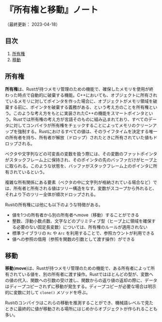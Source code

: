 # 『所有権と移動』ノート

（最終更新： 2023-04-18）


## 目次

1. [所有権](#所有権)
1. [移動](#移動)


## 所有権

**所有権**は、Rustが持つメモリ管理のための機能で、確保したメモリを使用が終わった時点で自動的に破棄する機能。C++においても、オブジェクトに所有されているメモリに対してポインタを作った場合に、オブジェクトがメモリ領域を破棄する前に、ポインタを破棄する義務がある、という考え方のことを所有権という。このような考え方をもとに実装されたC++の機能をスマートポインタという。Rustでは所有権の考え方が言語そのものに組み込まれており、すべてのデータに対してコンパイラが所有権をチェックすることによってメモリのクリーンアップを強制する。Rustにおけるすべての値は、そのライフタイムを決定する唯一の所有者を持ち、所有者が解放（ドロップ）されたときに所有されていた値もドロップされる。

ベクタや文字列などの可変長の変数を扱う際には、その変数のファットポインタがスタックフレーム上に保持され、そのポインタの先のバッファだけがヒープ上に取られる。このような状態を、バッファがスタックフレーム上のポインタに所有されているという。

複雑な所有関係にある要素（ベクタの中に文字列が格納されている場合など）では、所有者と所有される値はツリー構造をなす。変数がスコープから外れると、それより下のツリー全体が順次ドロップされる。

Rustの所有権には他にも以下のような特徴がある。

- 値を1つの所有者から別の所有者へmove（移動）することができる
- 整数、浮動小数点数、文字などのプリミティブ型（ヒープ上に領域を確保する必要のない固定長変数）については、所有権のルールが適用されない
- 標準ライブラリの `Rc` や `Arc` を利用することで、参照カウントが利用できる
- 値への参照の借用（参照を関数の引数として渡す操作）ができる


## 移動

**移動**(**move**)は、Rustが持つメモリ管理のための機能で、ある所有者によって所有されている値を、別の所有者に渡す操作。Rustではほとんどの型が、変数への値の代入、関数への引数の受け渡し、関数からの返り値の返却の際に、データはディープコピーされずに移動が発生する。ディープコピーが必要な場合は明示的に変数に対して `clone()` メソッドを呼ぶ。

Rustのコンパイラはこれらの移動を推測することができ、機械語レベルで見たときに最終的に値が移動される場所にはじめからオブジェクトが作られることも多い。
